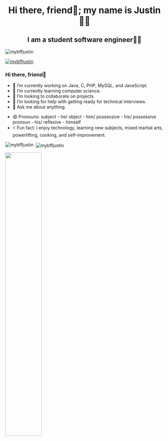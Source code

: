 <h1 align="center">Hi there, friend👋; my name is Justin👨‍💻</h1>
<h2 align="center">I am a student software engineer👨‍🎓</h2>

<p align="left"> <img src="https://komarev.com/ghpvc/?username=mybffjustin&label=Profile%20views&color=A41034&style=for-the-badge" alt="mybffjustin" /> </p>
<p align="left"> <a href="https://github.com/ryo-ma/github-profile-trophy"><img src="https://github-profile-trophy.vercel.app/?username=mybffjustin&theme=dark_lover" alt="mybffjustin" /></a> </p>

### Hi there, friend👋
- 🔭 I’m currently working on Java, C, PHP, MySQL, and JavaScript.
- 🌱 I’m currently learning computer science.
- 👯 I’m looking to collaborate on projects.
- 🤔 I’m looking for help with getting ready for technical interviews.
- 💬 Ask me about anything.
<!-- - 📫 How to reach me: https://justinhoang.org -->
- 😄 Pronouns: subject - he/ object - him/ possessive - his/ possessive pronoun - his/ reflexive - himself
- ⚡ Fun fact: I enjoy technology, learning new subjects, mixed martial arts, powerlifting, cooking, and self-improvement.

<p><img align="left" src="https://github-readme-stats.vercel.app/api/top-langs/?username=mybffjustin&theme=shades-of-purple&show_icons=truelayout=compact" alt="mybffjustin" /></p>
<p>&nbsp;<img align="center" src="https://github-readme-stats.vercel.app/api?username=mybffjustin&theme=shades-of-purple&show_icons=true" alt="mybffjustin" /></p>
<img src="https://github-readme-streak-stats.herokuapp.com/?user=mybffjustin&theme=shades-of-purple" width="48%" >
